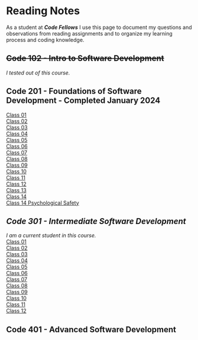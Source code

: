 # Reading Notes

As a student at ***Code Fellows*** I use this page to document my questions and observations from reading assignments and to organize my learning process and coding knowledge.

## ~~Code 102 - Intro to Software Development~~
_I tested out of this course._
## Code 201 - Foundations of Software Development - Completed January 2024
[Class 01](https://bgmcmullen.github.io/reading-notes/201/class-01)\
[Class 02](https://bgmcmullen.github.io/reading-notes/201/class-02)\
[Class 03](https://bgmcmullen.github.io/reading-notes/201/class-03)\
[Class 04](https://bgmcmullen.github.io/reading-notes/201/class-04)\
[Class 05](https://bgmcmullen.github.io/reading-notes/201/class-05)\
[Class 06](https://bgmcmullen.github.io/reading-notes/201/class-06)\
[Class 07](https://bgmcmullen.github.io/reading-notes/201/class-07)\
[Class 08](https://bgmcmullen.github.io/reading-notes/201/class-08)\
[Class 09](https://bgmcmullen.github.io/reading-notes/201/class-09)\
[Class 10](https://bgmcmullen.github.io/reading-notes/201/class-10)\
[Class 11](https://bgmcmullen.github.io/reading-notes/201/class-11)\
[Class 12](https://bgmcmullen.github.io/reading-notes/201/class-12)\
[Class 13](https://bgmcmullen.github.io/reading-notes/201/class-13)\
[Class 14](https://bgmcmullen.github.io/reading-notes/201/class-14)\
[Class 14 Psychological Safety](https://bgmcmullen.github.io/201/reading-notes/class-14-Psychological-Safety)

## *Code 301 - Intermediate Software Development*
_I am a current student in this course._
\
[Class 01](https://bgmcmullen.github.io/reading-notes/301/class-01)\
[Class 02](https://bgmcmullen.github.io/reading-notes/301/class-02)\
[Class 03](https://bgmcmullen.github.io/reading-notes/301/class-03)\
[Class 04](https://bgmcmullen.github.io/reading-notes/301/class-04)\
[Class 05](https://bgmcmullen.github.io/reading-notes/301/class-05)\
[Class 06](https://bgmcmullen.github.io/reading-notes/301/class-06)\
[Class 07](https://bgmcmullen.github.io/reading-notes/301/class-07)\
[Class 08](https://bgmcmullen.github.io/reading-notes/301/class-08)\
[Class 09](https://bgmcmullen.github.io/reading-notes/301/class-09)\
[Class 10](https://bgmcmullen.github.io/reading-notes/301/class-10)\
[Class 11](https://bgmcmullen.github.io/reading-notes/301/class-11)\
[Class 12](https://bgmcmullen.github.io/reading-notes/301/class-12)
## Code 401 - Advanced Software Development
